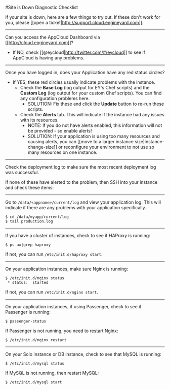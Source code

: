 #Site is Down Diagnostic Checklist

If your site is down, here are a few things to try out. If these don't work for you, please [[open a ticket|http://support.cloud.engineyard.com]].

---
Can you access the AppCloud Dashboard via [[http://cloud.engineyard.com]]?

  * If NO, check [[@eycloud|http://twitter.com/#/eycloud]] to see if AppCloud is having any problems.

---
Once you have logged in, does your Application have any red status circles?

  * If YES, these red circles usually indicate problems with the instance.
    * Check the **Base Log** (log output for EY's Chef scripts) and the **Custom Log** (log output for your custom Chef scripts). You can find any configuration problems here.
      * SOLUTION: Fix these and click the **Update** button to re-run these scripts.
    * Check the **Alerts** tab. This will indicate if the instance had any issues with its resources.
      * NOTE: If you do not have alerts enabled, this information will not be provided - so enable alerts!
      * SOLUTION: If your application is using too many resources and causing alerts, you can [[move to a larger instance size|instance-change-size]] or reconfigure your environment to not use so many resources on one instance.

---
Check the deployment log to make sure the most recent deployment log was successful.


If none of these have alerted to the problem, then SSH into your instance and check these items:

---
Go to `/data/<appname>/current/log` and view your application log. This will indicate if there are any problems with your application specifically.
    
    $ cd /data/myapp/current/log
    $ tail production.log

---
If you have a cluster of instances, check to see if HAProxy is running:

    $ ps ax|grep haproxy

  If not, you can run `/etc/init.d/haproxy start`.

---
On your application instances, make sure Nginx is running:

    $ /etc/init.d/nginx status
     * status:  started
  
  If not, you can run `/etc/init.d/nginx start`.

---  
On your application instances, if using Passenger, check to see if Passenger is running:
    
    $ passenger-status
    
  If Passenger is not running, you need to restart Nginx:
    
    $ /etc/init.d/nginx restart
    
---
On your Solo instance or DB instance, check to see that MySQL is running:
   
    $ /etc/init.d/mysql status
  
  If MySQL is not running, then restart MySQL:
  
    $ /etc/init.d/mysql start